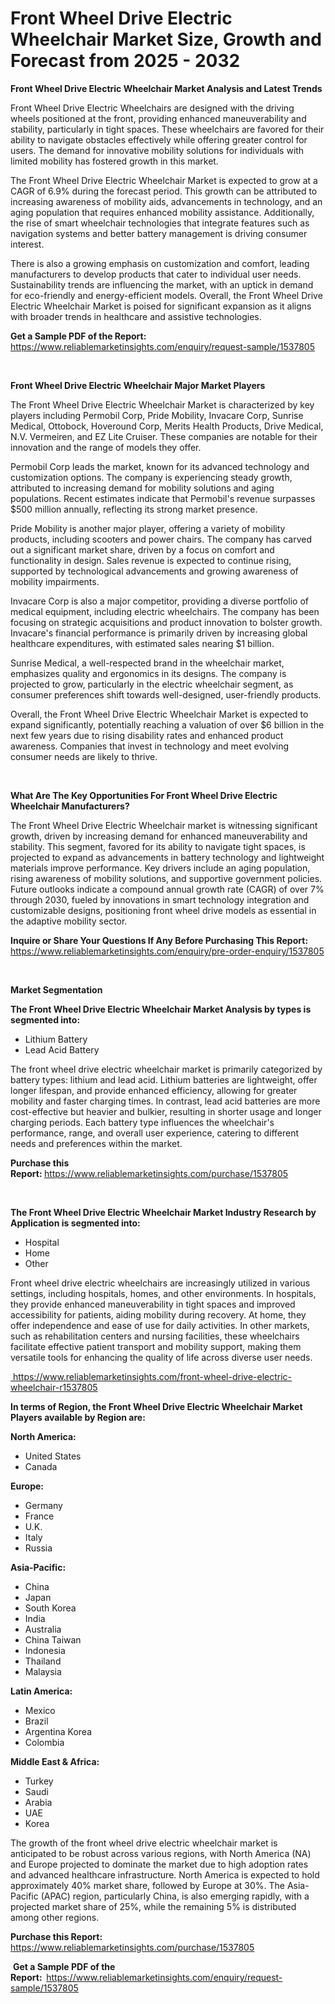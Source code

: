 <p><h1>Front Wheel Drive Electric Wheelchair Market Size, Growth and Forecast from 2025 - 2032</h1></p><p><strong>Front Wheel Drive Electric Wheelchair Market Analysis and Latest Trends</strong></p>
<p><p>Front Wheel Drive Electric Wheelchairs are designed with the driving wheels positioned at the front, providing enhanced maneuverability and stability, particularly in tight spaces. These wheelchairs are favored for their ability to navigate obstacles effectively while offering greater control for users. The demand for innovative mobility solutions for individuals with limited mobility has fostered growth in this market.</p><p>The Front Wheel Drive Electric Wheelchair Market is expected to grow at a CAGR of 6.9% during the forecast period. This growth can be attributed to increasing awareness of mobility aids, advancements in technology, and an aging population that requires enhanced mobility assistance. Additionally, the rise of smart wheelchair technologies that integrate features such as navigation systems and better battery management is driving consumer interest. </p><p>There is also a growing emphasis on customization and comfort, leading manufacturers to develop products that cater to individual user needs. Sustainability trends are influencing the market, with an uptick in demand for eco-friendly and energy-efficient models. Overall, the Front Wheel Drive Electric Wheelchair Market is poised for significant expansion as it aligns with broader trends in healthcare and assistive technologies.</p></p>
<p><strong>Get a Sample PDF of the Report:&nbsp;</strong> <a href="https://www.reliablemarketinsights.com/enquiry/request-sample/1537805?utm_campaign=3105&utm_medium=2&utm_source=Github&utm_content=ia&utm_term=13042025&utm_id=front-wheel-drive-electric-wheelchair">https://www.reliablemarketinsights.com/enquiry/request-sample/1537805</a></p>
<p>&nbsp;</p>
<p><strong>Front Wheel Drive Electric Wheelchair Major Market Players</strong></p>
<p><p>The Front Wheel Drive Electric Wheelchair Market is characterized by key players including Permobil Corp, Pride Mobility, Invacare Corp, Sunrise Medical, Ottobock, Hoveround Corp, Merits Health Products, Drive Medical, N.V. Vermeiren, and EZ Lite Cruiser. These companies are notable for their innovation and the range of models they offer.</p><p>Permobil Corp leads the market, known for its advanced technology and customization options. The company is experiencing steady growth, attributed to increasing demand for mobility solutions and aging populations. Recent estimates indicate that Permobil's revenue surpasses $500 million annually, reflecting its strong market presence.</p><p>Pride Mobility is another major player, offering a variety of mobility products, including scooters and power chairs. The company has carved out a significant market share, driven by a focus on comfort and functionality in design. Sales revenue is expected to continue rising, supported by technological advancements and growing awareness of mobility impairments.</p><p>Invacare Corp is also a major competitor, providing a diverse portfolio of medical equipment, including electric wheelchairs. The company has been focusing on strategic acquisitions and product innovation to bolster growth. Invacare's financial performance is primarily driven by increasing global healthcare expenditures, with estimated sales nearing $1 billion.</p><p>Sunrise Medical, a well-respected brand in the wheelchair market, emphasizes quality and ergonomics in its designs. The company is projected to grow, particularly in the electric wheelchair segment, as consumer preferences shift towards well-designed, user-friendly products.</p><p>Overall, the Front Wheel Drive Electric Wheelchair Market is expected to expand significantly, potentially reaching a valuation of over $6 billion in the next few years due to rising disability rates and enhanced product awareness. Companies that invest in technology and meet evolving consumer needs are likely to thrive.</p></p>
<p>&nbsp;</p>
<p><strong>What Are The Key Opportunities For Front Wheel Drive Electric Wheelchair Manufacturers?</strong></p>
<p><p>The Front Wheel Drive Electric Wheelchair market is witnessing significant growth, driven by increasing demand for enhanced maneuverability and stability. This segment, favored for its ability to navigate tight spaces, is projected to expand as advancements in battery technology and lightweight materials improve performance. Key drivers include an aging population, rising awareness of mobility solutions, and supportive government policies. Future outlooks indicate a compound annual growth rate (CAGR) of over 7% through 2030, fueled by innovations in smart technology integration and customizable designs, positioning front wheel drive models as essential in the adaptive mobility sector.</p></p>
<p><strong>Inquire or Share Your Questions If Any Before Purchasing This Report:</strong> <a href="https://www.reliablemarketinsights.com/enquiry/pre-order-enquiry/1537805?utm_campaign=3105&utm_medium=2&utm_source=Github&utm_content=ia&utm_term=13042025&utm_id=front-wheel-drive-electric-wheelchair">https://www.reliablemarketinsights.com/enquiry/pre-order-enquiry/1537805</a></p>
<p>&nbsp;</p>
<p><strong>Market Segmentation</strong></p>
<p><strong>The Front Wheel Drive Electric Wheelchair Market Analysis by types is segmented into:</strong></p>
<p><ul><li>Lithium Battery</li><li>Lead Acid Battery</li></ul></p>
<p><p>The front wheel drive electric wheelchair market is primarily categorized by battery types: lithium and lead acid. Lithium batteries are lightweight, offer longer lifespan, and provide enhanced efficiency, allowing for greater mobility and faster charging times. In contrast, lead acid batteries are more cost-effective but heavier and bulkier, resulting in shorter usage and longer charging periods. Each battery type influences the wheelchair's performance, range, and overall user experience, catering to different needs and preferences within the market.</p></p>
<p><strong>Purchase this Report:&nbsp;</strong><a href="https://www.reliablemarketinsights.com/purchase/1537805?utm_campaign=3105&utm_medium=2&utm_source=Github&utm_content=ia&utm_term=13042025&utm_id=front-wheel-drive-electric-wheelchair">https://www.reliablemarketinsights.com/purchase/1537805</a></p>
<p>&nbsp;</p>
<p><strong>The Front Wheel Drive Electric Wheelchair Market Industry Research by Application is segmented into:</strong></p>
<p><ul><li>Hospital</li><li>Home</li><li>Other</li></ul></p>
<p><p>Front wheel drive electric wheelchairs are increasingly utilized in various settings, including hospitals, homes, and other environments. In hospitals, they provide enhanced maneuverability in tight spaces and improved accessibility for patients, aiding mobility during recovery. At home, they offer independence and ease of use for daily activities. In other markets, such as rehabilitation centers and nursing facilities, these wheelchairs facilitate effective patient transport and mobility support, making them versatile tools for enhancing the quality of life across diverse user needs.</p></p>
<p><a href="https://www.reliablemarketinsights.com/front-wheel-drive-electric-wheelchair-r1537805?utm_campaign=3105&utm_medium=2&utm_source=Github&utm_content=ia&utm_term=13042025&utm_id=front-wheel-drive-electric-wheelchair">&nbsp;https://www.reliablemarketinsights.com/front-wheel-drive-electric-wheelchair-r1537805</a></p>
<p><strong>In terms of Region, the Front Wheel Drive Electric Wheelchair Market Players available by Region are:</strong></p>
<p>
    <p> <strong> North America: </strong>
        <ul>
            <li>United States</li>
            <li>Canada</li>
        </ul>
        </p> 
    <p> <strong> Europe: </strong>
        <ul>
            <li>Germany</li>
            <li>France</li>
            <li>U.K.</li>
            <li>Italy</li>
            <li>Russia</li>
        </ul>
        </p> 
    <p> <strong> Asia-Pacific: </strong>
        <ul>
            <li>China</li>
            <li>Japan</li>
            <li>South Korea</li>
            <li>India</li>
            <li>Australia</li>
            <li>China Taiwan</li>
            <li>Indonesia</li>
            <li>Thailand</li>
            <li>Malaysia</li>
        </ul>
        </p> 
    <p> <strong> Latin America: </strong>
        <ul>
            <li>Mexico</li>
            <li>Brazil</li>
            <li>Argentina Korea</li>
            <li>Colombia</li>
        </ul>
        </p> 
    <p> <strong> Middle East & Africa: </strong>
        <ul>
            <li>Turkey</li>
            <li>Saudi</li>
            <li>Arabia</li>
            <li>UAE</li>
            <li>Korea</li>
        </ul>
    </p>
    </p>
<p><p>The growth of the front wheel drive electric wheelchair market is anticipated to be robust across various regions, with North America (NA) and Europe projected to dominate the market due to high adoption rates and advanced healthcare infrastructure. North America is expected to hold approximately 40% market share, followed by Europe at 30%. The Asia-Pacific (APAC) region, particularly China, is also emerging rapidly, with a projected market share of 25%, while the remaining 5% is distributed among other regions.</p></p>
<p><strong>Purchase this Report: </strong><a href="https://www.reliablemarketinsights.com/purchase/1537805?utm_campaign=3105&utm_medium=2&utm_source=Github&utm_content=ia&utm_term=13042025&utm_id=front-wheel-drive-electric-wheelchair">https://www.reliablemarketinsights.com/purchase/1537805</a></p>
<p>&nbsp;<strong>Get a Sample PDF of the Report:&nbsp;&nbsp;</strong><a href="https://www.reliablemarketinsights.com/enquiry/request-sample/1537805?utm_campaign=3105&utm_medium=2&utm_source=Github&utm_content=ia&utm_term=13042025&utm_id=front-wheel-drive-electric-wheelchair">https://www.reliablemarketinsights.com/enquiry/request-sample/1537805</a></p>
<p><strong></strong></p>
<p><p></p><p></p><p></p></p>